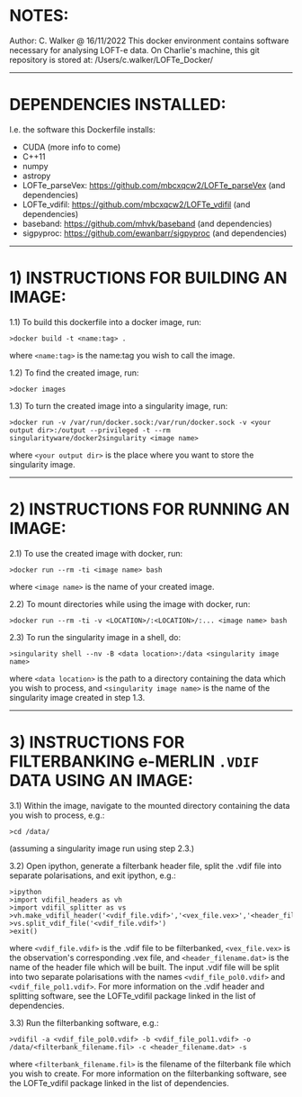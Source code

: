 # NOTES:
Author: C. Walker @ 16/11/2022
This docker environment contains software necessary for analysing LOFT-e data.
On Charlie's machine, this git repository is stored at: /Users/c.walker/LOFTe_Docker/

---

# DEPENDENCIES INSTALLED:
I.e. the software this Dockerfile installs:

- CUDA (more info to come)
- C++11
- numpy
- astropy
- LOFTe_parseVex: https://github.com/mbcxqcw2/LOFTe_parseVex (and dependencies)
- LOFTe_vdifil: https://github.com/mbcxqcw2/LOFTe_vdifil (and dependencies)
- baseband: https://github.com/mhvk/baseband (and dependencies)
- sigpyproc: https://github.com/ewanbarr/sigpyproc (and dependencies)

---

# 1) INSTRUCTIONS FOR BUILDING AN IMAGE:

1.1) To build this dockerfile into a docker image, run: 

```
>docker build -t <name:tag> .
```

where `<name:tag>` is the name:tag you wish to call the image.

1.2) To find the created image, run:

```
>docker images

```

1.3) To turn the created image into a singularity image, run: 

```
>docker run -v /var/run/docker.sock:/var/run/docker.sock -v <your output dir>:/output --privileged -t --rm singularityware/docker2singularity <image name>
```

where `<your output dir>` is the place where you want to store the singularity image.

---

# 2) INSTRUCTIONS FOR RUNNING AN IMAGE:


2.1) To use the created image with docker, run: 

```
>docker run --rm -ti <image name> bash
```

where `<image name>` is the name of your created image.

2.2) To mount directories while using the image with docker, run: 

```
>docker run --rm -ti -v <LOCATION>/:<LOCATION>/:... <image name> bash
```

2.3) To run the singularity image in a shell, do:

```
>singularity shell --nv -B <data location>:/data <singularity image name>
```

where `<data location>` is the path to a directory containing the data which you wish to process, and `<singularity image name>` is the name of the singularity image created in step 1.3.

---

# 3) INSTRUCTIONS FOR FILTERBANKING e-MERLIN `.VDIF` DATA USING AN IMAGE:

3.1) Within the image, navigate to the mounted directory containing the data you wish to process, e.g.:

```
>cd /data/
```
(assuming a singularity image run using step 2.3.)

3.2) Open ipython, generate a filterbank header file, split the .vdif file into separate polarisations, and exit ipython, e.g.:

```
>ipython
>import vdifil_headers as vh
>import vdifil_splitter as vs
>vh.make_vdifil_header('<vdif_file.vdif>','<vex_file.vex>','<header_filename.dat>')
>vs.split_vdif_file('<vdif_file.vdif>')
>exit()
```
where `<vdif_file.vdif>` is the .vdif file to be filterbanked, `<vex_file.vex>` is the observation's corresponding .vex file, and `<header_filename.dat>` is the name of the header file which will be built. The input .vdif file will be split into two separate polarisations with the names `<vdif_file_pol0.vdif>` and `<vdif_file_pol1.vdif>`. For more information on the .vdif header and splitting software, see the LOFTe_vdifil package linked in the list of dependencies.

3.3) Run the filterbanking software, e.g.:

```
>vdifil -a <vdif_file_pol0.vdif> -b <vdif_file_pol1.vdif> -o /data/<filterbank_filename.fil> -c <header_filename.dat> -s 
```
where `<filterbank_filename.fil>` is the filename of the filterbank file which you wish to create. For more information on the filterbanking software, see the LOFTe_vdifil package linked in the list of dependencies.
